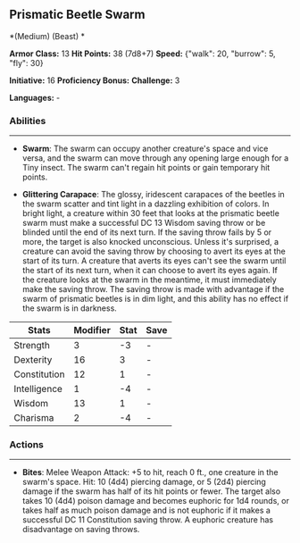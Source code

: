 ## Prismatic Beetle Swarm
*(Medium) (Beast) *

**Armor Class:** 13
**Hit Points:** 38 (7d8+7)
**Speed:** {"walk": 20, "burrow": 5, "fly": 30}

**Initiative:** 16
**Proficiency Bonus:**
**Challenge:** 3

**Languages:** -

### Abilities
 --- 
- **Swarm**: The swarm can occupy another creature's space and vice versa, and the swarm can move through any opening large enough for a Tiny insect. The swarm can't regain hit points or gain temporary hit points.

- **Glittering Carapace**: The glossy, iridescent carapaces of the beetles in the swarm scatter and tint light in a dazzling exhibition of colors. In bright light, a creature within 30 feet that looks at the prismatic beetle swarm must make a successful DC 13 Wisdom saving throw or be blinded until the end of its next turn. If the saving throw fails by 5 or more, the target is also knocked unconscious. Unless it's surprised, a creature can avoid the saving throw by choosing to avert its eyes at the start of its turn. A creature that averts its eyes can't see the swarm until the start of its next turn, when it can choose to avert its eyes again. If the creature looks at the swarm in the meantime, it must immediately make the saving throw. The saving throw is made with advantage if the swarm of prismatic beetles is in dim light, and this ability has no effect if the swarm is in darkness.



| Stats | Modifier | Stat | Save
| ---- | ---- | ---- | ---- |
| Strength | 3 | -3 | - |
| Dexterity | 16 | 3 | - |
| Constitution | 12 | 1 | - |
| Intelligence | 1 | -4 | - |
| Wisdom | 13 | 1 | - |
| Charisma | 2 | -4 | - |

### Actions
 --- 
- **Bites**: Melee Weapon Attack: +5 to hit, reach 0 ft., one creature in the swarm's space. Hit: 10 (4d4) piercing damage, or 5 (2d4) piercing damage if the swarm has half of its hit points or fewer. The target also takes 10 (4d4) poison damage and becomes euphoric for 1d4 rounds, or takes half as much poison damage and is not euphoric if it makes a successful DC 11 Constitution saving throw. A euphoric creature has disadvantage on saving throws.

